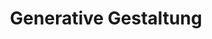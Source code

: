 ---
title: Generative Gestaltung
layout: veranstaltung
studiengang: Course as part of the module <a href="https://coco.study/module/120-designing-futures-1/">Designing Futures 1</a> in study program <a href="https://coco.study/">Code & Context</a>
weitere-infos: 1. term
angeboten-im: is held every winter term
website: https://cnoss.github.io/generative-gestaltung/
published: true
tags: creativecoding, generativegestaltung, p5.js, generativeart
---